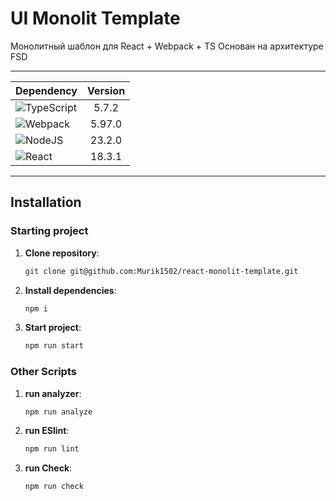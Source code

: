 # UI Monolit Template
Монолитный шаблон для React + Webpack + TS
Основан на архитектуре FSD

--- 

| Dependency  | Version   | 
|-------------|:-----------:|
| ![TypeScript](https://img.shields.io/badge/typescript-%23007ACC.svg?style=for-the-badge&logo=typescript&logoColor=white)  | 5.7.2    |
| ![Webpack](https://img.shields.io/badge/webpack-%238DD6F9.svg?style=for-the-badge&logo=webpack&logoColor=black)      | 5.97.0   |
| ![NodeJS](https://img.shields.io/badge/node.js-6DA55F?style=for-the-badge&logo=node.js&logoColor=white)   | 23.2.0  |
| ![React](https://img.shields.io/badge/react-%2320232a.svg?style=for-the-badge&logo=react&logoColor=%2361DAFB)        | 18.3.1   |

---

## Installation

### Starting project

1. **Clone repository**:

   ```bash
   git clone git@github.com:Murik1502/react-monolit-template.git
	 ```

2. **Install dependencies**:

   ```bash
   npm i
   ```

3. **Start project**:

   ```bash
   npm run start
   ```

### Other Scripts

1. **run analyzer**:

	 ```bash
   npm run analyze
   ```

2. **run ESlint**:
	
	```bash
	npm run lint
	```

3. **run Check**:

	```bash
	npm run check
	```